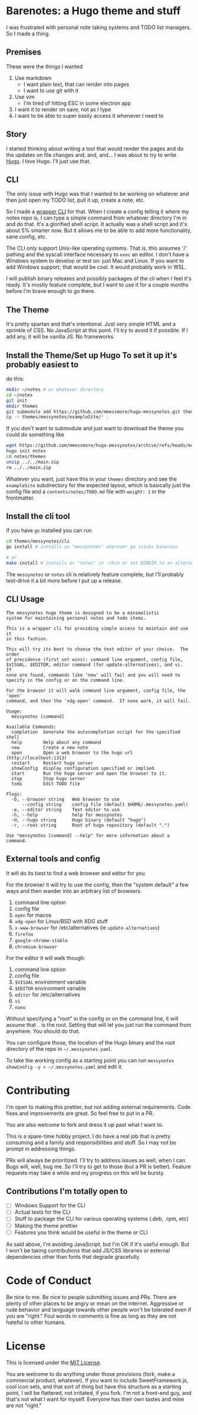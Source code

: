 # Barenotes: a Hugo theme and stuff

I was frustrated with personal note taking systems and TODO list managers.
So I made a thing.

## Premises

These were the things I wanted

1. Use markdown
   - I want plain text, that can render into pages
   - I want to use git with it
2. Use vim
   - I'm tired of hitting ESC in some electron app
3. I want it to render on save, not as I type
4. I want to be able to super easily access it whenever I need to

## Story

I started thinking about writing a tool that would render the pages and do
the updates on file changes and, and, and...  I was about to try to write
[Hugo](https://gohugo.io/).  I love Hugo.  I'll just use that.

## CLI

The only issue with Hugo was that I wanted to be working on whatever and
then just open my TODO list, pull it up, create a note, etc.

So I made a [wrapper CLI](./cli) for that.  When I create a config
telling it where my notes repo is, I can type a simple command from
whatever directory I'm in and do that.  It's a glorified shell script.
It actually was a shell script and it's about 5% smarter now.  But it
allows me to be able to add more functionality, sane config, etc.

The CLI only support Unix-like operating systems.  That is, this assumes '/'
pathing and the syscall interface necessary to `exec` an editor.  I don't
have a Windows system to develop or test on: just Mac and Linux.  If you
want to add Windows support, that would be cool.  It would probably work in
WSL.

I will publish binary releases and possibly packages of the cli when I feel
it's ready.  It's mostly feature complete, but I want to use it for a couple
months before I'm brave enough to go there.


## The Theme

It's pretty spartan and that's intentional.  Just very simple HTML and
a sprinkle of CSS.  No JavaScript at this point.  I'll try to avoid it
if possible.  If I add any, it will be vanilla JS.  No frameworks.

## Install the Theme/Set up Hugo To set it up it's probably easiest to
do this:

```bash
mkdir ~/notes # or whatever directory
cd ~/notes
git init
mkdir themes
git submodule add https://github.com/mmessmore/hugo-messynotes.git themes/messynotes
cp -r themes/messynotes/exampleSite/* .
```

If you don't want to submodule and just want to download the theme you could do
something like
```bash
wget https://github.com/mmessmore/hugo-messynotes/archive/refs/heads/main.zip
hugo init notes
cd notes/themes
unzip ../../main.zip
rm ../../main.zip
```

Whatever you want, just have this in your `themes` directory and see the
`exampleSite` subdirectory for the expected layout, which is basically
just the config file and a `contents/notes/TODO.md` file with `weight: 1`
in the frontmatter.


## Install the cli tool
If you have `go` installed you can run
```bash
cd themes/messynotes/cli
go install # installs as "messynotes" wherever go sticks binaries

# or
make install # installs as "notes" in ~/bin or set BINDIR to an alternate path
```

The `messynotes` or `notes` cli is relatively feature complete, but I'll
probably test-drive it a bit more before I put up a release.


## CLI Usage
```text
The messynotes hugo theme is designed to be a minimalistic
system for maintaining personal notes and todo items.

This is a wrapper cli for providing simple access to maintain and use it
in this fashion.

This will try its best to choose the text editor of your choice.  The order
of precidence (first set wins): command line argument, config file,
$VISUAL, $EDITOR, editor command (for update-alternatives), and vi.  If
none are found, commands like 'new' will fail and you will need to
specify in the config or on the command line.

For the browser it will walk command line argument, config file, the 'open'
command, and then the 'xdg-open' command.  If none work, it will fail.

Usage:
  messynotes [command]

Available Commands:
  completion  Generate the autocompletion script for the specified shell
  help        Help about any command
  new         Create a new note
  open        Open a web browser to the hugo url (http://localhost:1313)
  restart     Restart hugo server
  showConfig  display configuration specified or implied
  start       Run the hugo server and open the browser to it.
  stop        Stop hugo server
  todo        Edit TODO file

Flags:
  -b, --browser string   Web browser to use
      --config string    config file (default $HOME/.messynotes.yaml)
  -e, --editor string    Text editor to use
  -h, --help             help for messynotes
  -H, --hugo string      Hugo binary (default "hugo")
  -r, --root string      Root of hugo repository (default ".")

Use "messynotes [command] --help" for more information about a command.
```

## External tools and config

It will do its best to find a web browser and editor for you.

For the browser it will try to use the config, then the "system default"
a few ways and then wander into an arbitrary list of browsers.

1. command line option
2. config file
3. `open` for macos
4. `xdg-open` for Linux/BSD with XDG stuff
5. `x-www-browser` for /etc/alternatives (ie `update-alternatives`)
6. `firefox`
7. `google-chrome-stable`
8. `chromium-browser`

For the editor it will walk though:

1. command line option
2. config file
3. `$VISUAL` environment variable
4. `$EDITOR` environment variable
5. `editor` for /etc/alternatives
6. `vi`
7. `nano`

Without specifying a "root" in the config or on the command line, it
will assume that `.` is the root.  Setting that will let you just run the
command from anywhere.  You should do that.

You can configure those, the location of the Hugo binary and the root
directory of the repo in `~/.messynotes.yaml`.

To take the working config as a starting point you can run `messynotes
showConfig -y > ~/.messynotes.yaml` and edit it.

# Contributing

I'm open to making this prettier, but not adding external requirements.
Code fixes and improvements are great. So feel free to put in a PR.

You are also welcome to fork and dress it up past what I want to.

This is a spare-time hobby project. I do have a real job that is pretty
consuming and a family and responsibilities and stuff.  So I may not be
prompt in addressing things.

PRs will always be prioritized.  I'll try to address issues as well, when I
can.  Bugs will, well, bug me.  So I'll try to get to those (but a PR is
better).  Feature requests may take a while and my progress on this will
be bursty.

## Contributions I'm totally open to

- [ ] Windows Support for the CLI
- [ ] Actual tests for the CLI
- [ ] Stuff to package the CLI for various operating systems (.deb, .rpm, etc)
- [ ] Making the theme prettier
- [ ] Features you think would be useful in the theme or CLI

As said above, I'm avoiding JavaScript, but I'm OK if it's useful enough.  But
I won't be taking contributions that add JS/CSS libraries or external
dependencies other than fonts that degrade gracefully.

# Code of Conduct

Be nice to me.  Be nice to people submitting issues and PRs.  There are plenty
of other places to be angry or mean on the internet.  Aggressive or rude
behavior and language towards other people won't be tolerated even if you are
"right."  Foul words in comments is fine as long as they are not hateful to
other humans.

# License

This is licensed under the [MIT License](./LICENSE).

You are welcome to do anything under those provisions (fork, make a commercial
product, whatever).  If you want to include SweetFramework.js, cool icon sets,
and that sort of thing but have this structure as a starting point, I will be
flattered, not irritated, if you fork.  I'm not a front-end guy, and that's not
what I want for myself.  Everyone has their own tastes and mine are not
"right."
